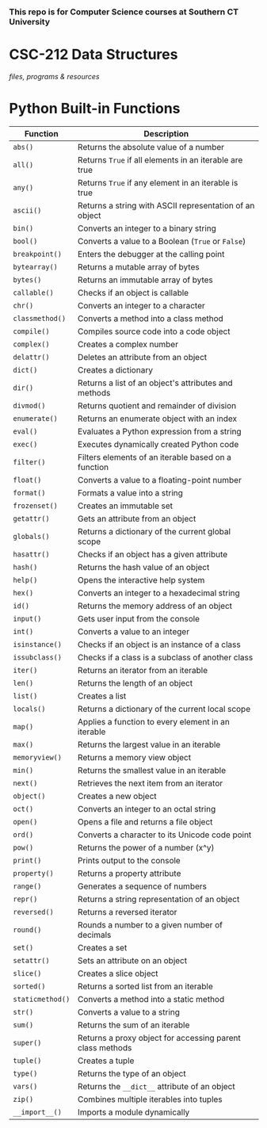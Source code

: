 ### This repo is for Computer Science courses at Southern CT University
# CSC-212 Data Structures
<em>files, programs & resources</em>

# Python Built-in Functions

| Function | Description |
|----------|------------|
| `abs()` | Returns the absolute value of a number |
| `all()` | Returns `True` if all elements in an iterable are true |
| `any()` | Returns `True` if any element in an iterable is true |
| `ascii()` | Returns a string with ASCII representation of an object |
| `bin()` | Converts an integer to a binary string |
| `bool()` | Converts a value to a Boolean (`True` or `False`) |
| `breakpoint()` | Enters the debugger at the calling point |
| `bytearray()` | Returns a mutable array of bytes |
| `bytes()` | Returns an immutable array of bytes |
| `callable()` | Checks if an object is callable |
| `chr()` | Converts an integer to a character |
| `classmethod()` | Converts a method into a class method |
| `compile()` | Compiles source code into a code object |
| `complex()` | Creates a complex number |
| `delattr()` | Deletes an attribute from an object |
| `dict()` | Creates a dictionary |
| `dir()` | Returns a list of an object's attributes and methods |
| `divmod()` | Returns quotient and remainder of division |
| `enumerate()` | Returns an enumerate object with an index |
| `eval()` | Evaluates a Python expression from a string |
| `exec()` | Executes dynamically created Python code |
| `filter()` | Filters elements of an iterable based on a function |
| `float()` | Converts a value to a floating-point number |
| `format()` | Formats a value into a string |
| `frozenset()` | Creates an immutable set |
| `getattr()` | Gets an attribute from an object |
| `globals()` | Returns a dictionary of the current global scope |
| `hasattr()` | Checks if an object has a given attribute |
| `hash()` | Returns the hash value of an object |
| `help()` | Opens the interactive help system |
| `hex()` | Converts an integer to a hexadecimal string |
| `id()` | Returns the memory address of an object |
| `input()` | Gets user input from the console |
| `int()` | Converts a value to an integer |
| `isinstance()` | Checks if an object is an instance of a class |
| `issubclass()` | Checks if a class is a subclass of another class |
| `iter()` | Returns an iterator from an iterable |
| `len()` | Returns the length of an object |
| `list()` | Creates a list |
| `locals()` | Returns a dictionary of the current local scope |
| `map()` | Applies a function to every element in an iterable |
| `max()` | Returns the largest value in an iterable |
| `memoryview()` | Returns a memory view object |
| `min()` | Returns the smallest value in an iterable |
| `next()` | Retrieves the next item from an iterator |
| `object()` | Creates a new object |
| `oct()` | Converts an integer to an octal string |
| `open()` | Opens a file and returns a file object |
| `ord()` | Converts a character to its Unicode code point |
| `pow()` | Returns the power of a number (x^y) |
| `print()` | Prints output to the console |
| `property()` | Returns a property attribute |
| `range()` | Generates a sequence of numbers |
| `repr()` | Returns a string representation of an object |
| `reversed()` | Returns a reversed iterator |
| `round()` | Rounds a number to a given number of decimals |
| `set()` | Creates a set |
| `setattr()` | Sets an attribute on an object |
| `slice()` | Creates a slice object |
| `sorted()` | Returns a sorted list from an iterable |
| `staticmethod()` | Converts a method into a static method |
| `str()` | Converts a value to a string |
| `sum()` | Returns the sum of an iterable |
| `super()` | Returns a proxy object for accessing parent class methods |
| `tuple()` | Creates a tuple |
| `type()` | Returns the type of an object |
| `vars()` | Returns the `__dict__` attribute of an object |
| `zip()` | Combines multiple iterables into tuples |
| `__import__()` | Imports a module dynamically |
